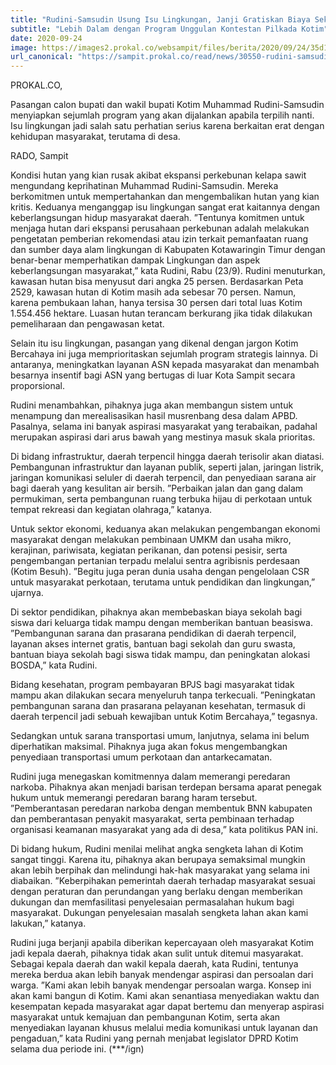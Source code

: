 ```yaml
---
title: "Rudini-Samsudin Usung Isu Lingkungan, Janji Gratiskan Biaya Sekolah Siswa Tak Mampu"
subtitle: "Lebih Dalam dengan Program Unggulan Kontestan Pilkada Kotim"
date: 2020-09-24
image: https://images2.prokal.co/websampit/files/berita/2020/09/24/35d1ed45c91fce8a6622ed54bda441e3.jpg
url_canonical: "https://sampit.prokal.co/read/news/30550-rudini-samsudin-usung-isu-lingkungan-janji-gratiskan-biaya-sekolah-siswa-tak-mampu.html"
---
```

PROKAL.CO,

Pasangan calon bupati dan wakil bupati Kotim Muhammad Rudini-Samsudin menyiapkan sejumlah program yang akan dijalankan apabila terpilih nanti. Isu lingkungan jadi salah satu perhatian serius karena berkaitan erat dengan kehidupan masyarakat, terutama di desa.

RADO, Sampit

Kondisi hutan yang kian rusak akibat ekspansi perkebunan kelapa sawit mengundang keprihatinan Muhammad Rudini-Samsudin. Mereka berkomitmen untuk mempertahankan dan mengembalikan hutan yang kian kritis. Keduanya menganggap isu lingkungan sangat erat kaitannya dengan keberlangsungan hidup masyarakat daerah. ”Tentunya komitmen untuk menjaga hutan dari ekspansi perusahaan perkebunan adalah melakukan pengetatan pemberian rekomendasi atau izin terkait pemanfaatan ruang dan sumber daya alam lingkungan di Kabupaten Kotawaringin Timur dengan benar-benar memperhatikan dampak Lingkungan dan aspek keberlangsungan masyarakat,” kata Rudini, Rabu (23/9). Rudini menuturkan, kawasan hutan bisa menyusut dari angka 25 persen. Berdasarkan Peta 2529, kawasan hutan di Kotim masih ada sebesar 70 persen. Namun, karena pembukaan lahan, hanya tersisa 30 persen dari total luas Kotim 1.554.456 hektare. Luasan hutan terancam berkurang jika tidak dilakukan pemeliharaan dan pengawasan ketat.

Selain itu isu lingkungan, pasangan yang dikenal dengan jargon Kotim Bercahaya ini juga memprioritaskan sejumlah program strategis lainnya. Di antaranya, meningkatkan layanan ASN kepada masyarakat dan menambah besarnya insentif bagi ASN yang bertugas di luar Kota Sampit secara proporsional.

Rudini menambahkan, pihaknya juga akan membangun sistem untuk menampung dan merealisasikan hasil musrenbang desa dalam APBD. Pasalnya, selama ini banyak aspirasi masyarakat yang terabaikan, padahal merupakan aspirasi dari arus bawah yang mestinya masuk skala prioritas.

Di bidang infrastruktur, daerah terpencil hingga daerah terisolir akan diatasi. Pembangunan infrastruktur dan layanan publik, seperti jalan, jaringan listrik, jaringan komunikasi seluler di daerah terpencil, dan penyediaan sarana air bagi daerah yang kesulitan air bersih. ”Perbaikan jalan dan gang dalam permukiman, serta pembangunan ruang terbuka hijau di perkotaan untuk tempat rekreasi dan kegiatan olahraga,” katanya.

Untuk sektor ekonomi, keduanya akan melakukan pengembangan ekonomi masyarakat dengan melakukan pembinaan UMKM dan usaha mikro, kerajinan, pariwisata, kegiatan perikanan, dan potensi pesisir, serta pengembangan pertanian terpadu  melalui sentra agribisnis perdesaan (Kotim Besuh). ”Begitu juga peran dunia usaha dengan pengelolaan CSR untuk masyarakat perkotaan, terutama untuk pendidikan dan lingkungan,” ujarnya.

Di sektor pendidikan, pihaknya akan membebaskan biaya sekolah bagi siswa dari keluarga tidak mampu dengan memberikan bantuan beasiswa. ”Pembangunan sarana dan prasarana pendidikan di daerah terpencil, layanan akses internet gratis, bantuan bagi sekolah dan guru swasta, bantuan biaya sekolah bagi siswa tidak mampu, dan peningkatan alokasi BOSDA,” kata Rudini.

Bidang kesehatan, program pembayaran BPJS bagi masyarakat tidak mampu akan dilakukan secara menyeluruh tanpa terkecuali. ”Peningkatan pembangunan sarana dan prasarana pelayanan kesehatan, termasuk di daerah terpencil jadi sebuah kewajiban untuk Kotim Bercahaya,” tegasnya.

Sedangkan untuk  sarana transportasi umum, lanjutnya, selama ini belum diperhatikan maksimal. Pihaknya juga akan fokus mengembangkan penyediaan transportasi umum perkotaan dan antarkecamatan.

Rudini juga menegaskan komitmennya dalam memerangi peredaran narkoba. Pihaknya akan menjadi barisan terdepan bersama aparat penegak hukum untuk memerangi peredaran barang haram tersebut. ”Pemberantasan peredaran narkoba dengan membentuk BNN kabupaten dan pemberantasan penyakit masyarakat, serta pembinaan terhadap organisasi keamanan masyarakat yang ada di desa,” kata politikus PAN ini.

Di bidang hukum, Rudini menilai melihat angka sengketa lahan di Kotim sangat tinggi. Karena itu, pihaknya akan berupaya semaksimal mungkin akan lebih berpihak dan melindungi hak-hak masyarakat yang selama ini diabaikan. ”Keberpihakan pemerintah daerah terhadap masyarakat sesuai dengan peraturan dan perundangan yang berlaku dengan memberikan dukungan dan memfasilitasi penyelesaian permasalahan hukum bagi masyarakat. Dukungan penyelesaian masalah sengketa lahan akan kami lakukan,” katanya. 

Rudini juga berjanji apabila diberikan kepercayaan oleh masyarakat Kotim jadi kepala daerah, pihaknya tidak akan sulit untuk ditemui masyarakat. Sebagai kepala daerah dan wakil kepala daerah, kata Rudini, tentunya mereka berdua akan lebih banyak mendengar aspirasi dan persoalan dari warga. ”Kami akan lebih banyak mendengar persoalan warga. Konsep ini akan kami bangun di Kotim. Kami akan senantiasa menyediakan waktu dan kesempatan kepada masyarakat agar dapat bertemu dan menyerap aspirasi masyarakat untuk kemajuan dan pembangunan Kotim, serta akan menyediakan layanan khusus melalui media komunikasi untuk layanan dan pengaduan,” kata Rudini yang pernah menjabat legislator DPRD Kotim selama dua periode ini. (***/ign)